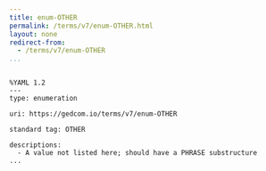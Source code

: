 ```yaml
---
title: enum-OTHER
permalink: /terms/v7/enum-OTHER.html
layout: none
redirect-from:
  - /terms/v7/enum-OTHER
...
```


```

%YAML 1.2
---
type: enumeration

uri: https://gedcom.io/terms/v7/enum-OTHER

standard tag: OTHER

descriptions:
  - A value not listed here; should have a PHRASE substructure
...

```
